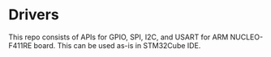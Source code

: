 # Drivers
This repo consists of APIs for GPIO, SPI, I2C, and USART for ARM NUCLEO-F411RE board. This can be used as-is in STM32Cube IDE.
